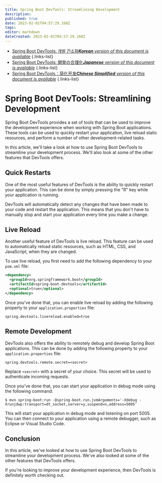 ```yaml
---
title: Spring Boot DevTools: Streamlining Development
description: 
published: true
date: 2023-02-01T04:57:29.160Z
tags: 
editor: markdown
dateCreated: 2023-02-01T04:57:29.160Z
---
```


- [Spring Boot DevTools: 개발 간소화***Korean** version of this document is available*](/ko/Knowledge-base/Spring-Boot/spring-boot-devtools-streamlining-development)
{.links-list}
- [Spring Boot DevTools: 開発の合理化***Japanese** version of this document is available*](/ja/Knowledge-base/Spring-Boot/spring-boot-devtools-streamlining-development)
{.links-list}
- [Spring Boot DevTools：简化开发***Chinese Simplified** version of this document is available*](/zh/Knowledge-base/Spring-Boot/spring-boot-devtools-streamlining-development)
{.links-list}



# Spring Boot DevTools: Streamlining Development

Spring Boot DevTools provides a set of tools that can be used to improve the development experience when working with Spring Boot applications. These tools can be used to quickly restart your application, live reload static resources, and perform a number of other development-related tasks.

In this article, we'll take a look at how to use Spring Boot DevTools to streamline your development process. We'll also look at some of the other features that DevTools offers.

## Quick Restarts

One of the most useful features of DevTools is the ability to quickly restart your application. This can be done by simply pressing the "R" key while your application is running.

DevTools will automatically detect any changes that have been made to your code and restart the application. This means that you don't have to manually stop and start your application every time you make a change.

## Live Reload

Another useful feature of DevTools is live reload. This feature can be used to automatically reload static resources, such as HTML, CSS, and JavaScript, when they are changed.

To use live reload, you first need to add the following dependency to your `pom.xml` file:

```xml
<dependency>
  <groupId>org.springframework.boot</groupId>
  <artifactId>spring-boot-devtools</artifactId>
  <optional>true</optional>
</dependency>
```

Once you've done that, you can enable live reload by adding the following property to your `application.properties` file:

```properties
spring.devtools.livereload.enabled=true
```

## Remote Development

DevTools also offers the ability to remotely debug and develop Spring Boot applications. This can be done by adding the following property to your `application.properties` file:

```properties
spring.devtools.remote.secret=<secret>
```

Replace `<secret>` with a secret of your choice. This secret will be used to authenticate incoming requests.

Once you've done that, you can start your application in debug mode using the following command:

```
$ mvn spring-boot:run -Dspring-boot.run.jvmArguments='-Xdebug -Xrunjdwp:transport=dt_socket,server=y,suspend=n,address=5005'
```

This will start your application in debug mode and listening on port 5005. You can then connect to your application using a remote debugger, such as Eclipse or Visual Studio Code.

## Conclusion

In this article, we've looked at how to use Spring Boot DevTools to streamline your development process. We've also looked at some of the other features that DevTools offers.

If you're looking to improve your development experience, then DevTools is definitely worth checking out.